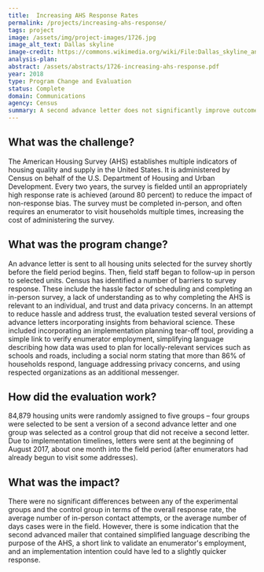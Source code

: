 ```yaml
---
title:  Increasing AHS Response Rates
permalink: /projects/increasing-ahs-response/
tags: project  
image: /assets/img/project-images/1726.jpg  
image_alt_text: Dallas skyline
image-credit: https://commons.wikimedia.org/wiki/File:Dallas_skyline_and_suburbs.jpg
analysis-plan: 
abstract: /assets/abstracts/1726-increasing-ahs-response.pdf
year: 2018  
type: Program Change and Evaluation
status: Complete
domain: Communications
agency: Census
summary: A second advance letter does not significantly improve outcomes.
---
```

## What was the challenge?

The American Housing Survey (AHS) establishes multiple indicators of housing quality and supply in the United States. It is administered by Census on behalf of the U.S. Department of Housing and Urban Development. Every two years, the survey is fielded until an appropriately high response rate is achieved (around 80 percent) to reduce the impact of non-response bias. The survey must be completed in-person, and often requires an enumerator to visit households multiple times, increasing the cost of administering the survey. 

## What was the program change?

An advance letter is sent to all housing units selected for the survey shortly before the field period begins. Then, field staff began to follow-up in person to selected units. Census has identified a number of barriers to survey response. These include the hassle factor of scheduling and completing an in-person survey, a lack of understanding as to why completing the AHS is relevant to an individual, and trust and data privacy concerns. In an attempt to reduce hassle and address trust, the evaluation tested several versions of advance letters incorporating insights from behavioral science. These included incorporating an implementation planning tear-off tool, providing a simple link to verify enumerator employment, simplifying language describing how data was used to plan for locally-relevant services such as schools and roads, including a social norm stating that more than 86% of households respond, language addressing privacy concerns, and using respected organizations as an additional messenger. 

## How did the evaluation work?

84,879 housing units were randomly assigned to five groups – four groups were selected to be sent a version of a second advance letter and one group was selected as a control group that did not receive a second letter. Due to implementation timelines, letters were sent at the beginning of August 2017, about one month into the field period (after enumerators had already begun to visit some addresses).

## What was the impact?

There were no significant differences between any of the experimental groups and the control group in terms of the overall response rate, the average number of in-person contact attempts, or the average number of days cases were in the field. However, there is some indication that the second advanced mailer that contained simplified language describing the purpose of the AHS, a short link to validate an enumerator's employment, and an implementation intention could have led to a slightly quicker response.
